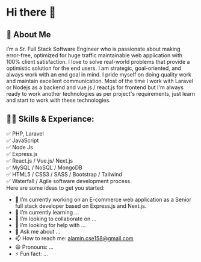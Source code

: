 # Hi there 👋

## 🚀 About Me
I’m a Sr. Full Stack Software Engineer who is passionate about making error-free, optimized for huge traffic maintainable web application with 100% client satisfaction.  I love to solve real-world problems that provide a optimistic solution for the end users. I am strategic, goal-oriented, and always work with an end goal in mind. I pride myself on doing quality work and maintain excellent communication. Most of the time I work with Laravel or Nodejs as a backend and vue.js / react.js for frontend but I'm always ready to work another technologies as per project's requirements, just learn and start to work with these technologies. 

## 👨‍💻 Skills & Experiance: 
✅ PHP, Laravel <br> 
✅ JavaScript <br>
✅ Node Js<br>
✅ Express.js<br>
✅ React.js / Vue.js/ Next.js<br>
✅ MySQL / NoSQL / MongoDB<br>
✅ HTML5 / CSS3 / SASS / Bootstrap / Tailwind <br>
✅ Waterfall / Agile software development process <br>
Here are some ideas to get you started:

- 🔭 I’m currently working on an E-commerce web application as a Senior full stack developer based on Express.js and Next.js.
- 🌱 I’m currently learning ...
- 👯 I’m looking to collaborate on ...
- 🤔 I’m looking for help with ...
- 💬 Ask me about ...
- 📫 How to reach me: alamin.cse158@gmail.com
- 😄 Pronouns: ...
- ⚡ Fun fact: ...

